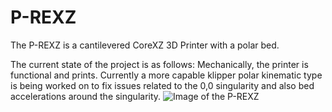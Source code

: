 # P-REXZ
The P-REXZ is a cantilevered CoreXZ 3D Printer with a polar bed. 

The current state of the project is as follows:
Mechanically, the printer is functional and prints. Currently a more capable klipper polar kinematic type is being worked on to fix issues related to the 0,0 singularity and also bed accelerations around the singularity.
![Image of the P-REXZ](https://github.com/Armchair-Engineering/P-REXZ/blob/main/Images/P-REXZ-v370.png)

